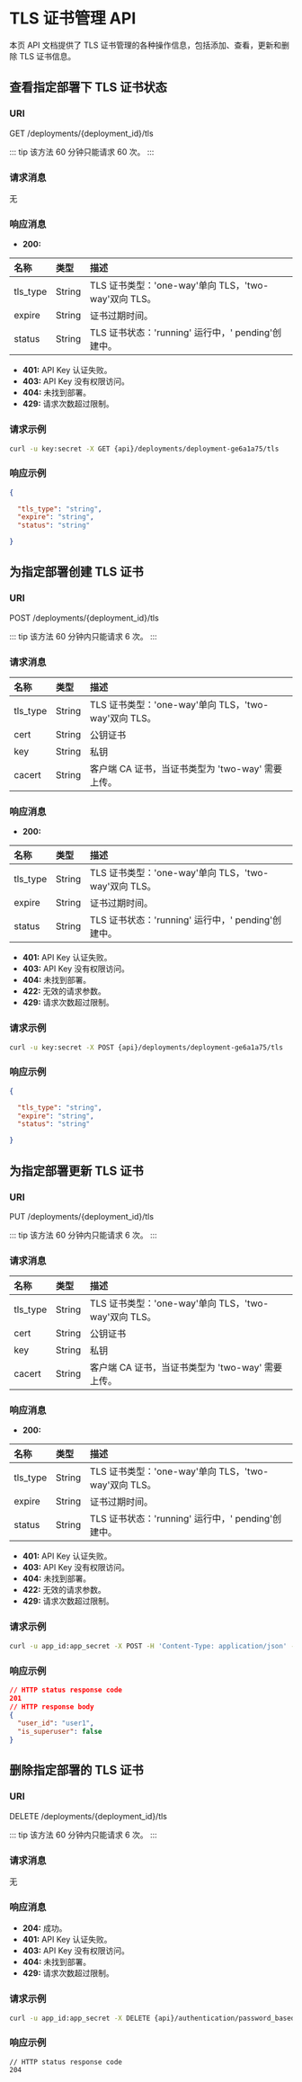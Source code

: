 # TLS 证书管理 API

本页 API 文档提供了 TLS 证书管理的各种操作信息，包括添加、查看，更新和删除 TLS 证书信息。

## 查看指定部署下 TLS 证书状态

### URI

GET /deployments/{deployment_id}/tls

::: tip
该方法 60 分钟只能请求 60 次。
:::

### 请求消息

无

### 响应消息

- **200:**

| 名称            | 类型             | 描述               |
| :-------------- | :--------------- | :----------------- |
| tls_type        | String | TLS 证书类型：'one-way'单向 TLS，'two-way'双向 TLS。      |
| expire | String           | 证书过期时间。        |
| status | String           | TLS 证书状态：'running' 运行中，' pending'创建中。        |

- **401:** API Key 认证失败。
- **403:** API Key 没有权限访问。
- **404:** 未找到部署。
- **429:** 请求次数超过限制。

### 请求示例

```bash
curl -u key:secret -X GET {api}/deployments/deployment-ge6a1a75/tls
```


### 响应示例

```JSON
{

  "tls_type": "string",
  "expire": "string",
  "status": "string"

}
```


## 为指定部署创建 TLS 证书

### URI

POST /deployments/{deployment_id}/tls

::: tip
该方法 60 分钟内只能请求 6 次。
:::

### 请求消息

| 名称     | 类型   | 描述       |
| :------- | :----- | :--------- |
| tls_type | String | TLS 证书类型：'one-way'单向 TLS，'two-way'双向 TLS。 |
| cert | String |  公钥证书  |
| key | String | 私钥   |
| cacert | String | 客户端 CA 证书，当证书类型为 'two-way' 需要上传。   |

### 响应消息

- **200:**

| 名称            | 类型             | 描述               |
| :-------------- | :--------------- | :----------------- |
| tls_type        | String | TLS 证书类型：'one-way'单向 TLS，'two-way'双向 TLS。      |
| expire | String           | 证书过期时间。        |
| status | String           | TLS 证书状态：'running' 运行中，' pending'创建中。        |

- **401:** API Key 认证失败。
- **403:** API Key 没有权限访问。
- **404:** 未找到部署。
- **422:** 无效的请求参数。
- **429:** 请求次数超过限制。

### 请求示例

```bash
curl -u key:secret -X POST {api}/deployments/deployment-ge6a1a75/tls
```

### 响应示例

```JSON
{

  "tls_type": "string",
  "expire": "string",
  "status": "string"

}
```


## 为指定部署更新 TLS 证书

### URI

PUT /deployments/{deployment_id}/tls

::: tip
该方法 60 分钟内只能请求 6 次。
:::

### 请求消息

| 名称     | 类型   | 描述       |
| :------- | :----- | :--------- |
| tls_type | String | TLS 证书类型：'one-way'单向 TLS，'two-way'双向 TLS。 |
| cert | String |  公钥证书  |
| key | String | 私钥   |
| cacert | String | 客户端 CA 证书，当证书类型为 'two-way' 需要上传。   |

### 响应消息

- **200:**

| 名称            | 类型             | 描述               |
| :-------------- | :--------------- | :----------------- |
| tls_type        | String | TLS 证书类型：'one-way'单向 TLS，'two-way'双向 TLS。      |
| expire | String           | 证书过期时间。        |
| status | String           | TLS 证书状态：'running' 运行中，' pending'创建中。        |

- **401:** API Key 认证失败。
- **403:** API Key 没有权限访问。
- **404:** 未找到部署。
- **422:** 无效的请求参数。
- **429:** 请求次数超过限制。

### 请求示例

```bash
curl -u app_id:app_secret -X POST -H 'Content-Type: application/json' -d '{"user_id": "user1", "password": "password"}' {api}/authentication/password_based%3Abuilt_in_database/users
```

### 响应示例

```JSON
// HTTP status response code
201
// HTTP response body
{
  "user_id": "user1",
  "is_superuser": false
}
```

## 删除指定部署的 TLS 证书

### URI

DELETE /deployments/{deployment_id}/tls

::: tip
该方法 60 分钟内只能请求 6 次。
:::

### 请求消息

无

### 响应消息

- **204:** 成功。
- **401:** API Key 认证失败。
- **403:** API Key 没有权限访问。
- **404:** 未找到部署。
- **429:** 请求次数超过限制。

### 请求示例

```bash
curl -u app_id:app_secret -X DELETE {api}/authentication/password_based%3Abuilt_in_database/users/user1
```

### 响应示例

```HTTP
// HTTP status response code
204 
```

